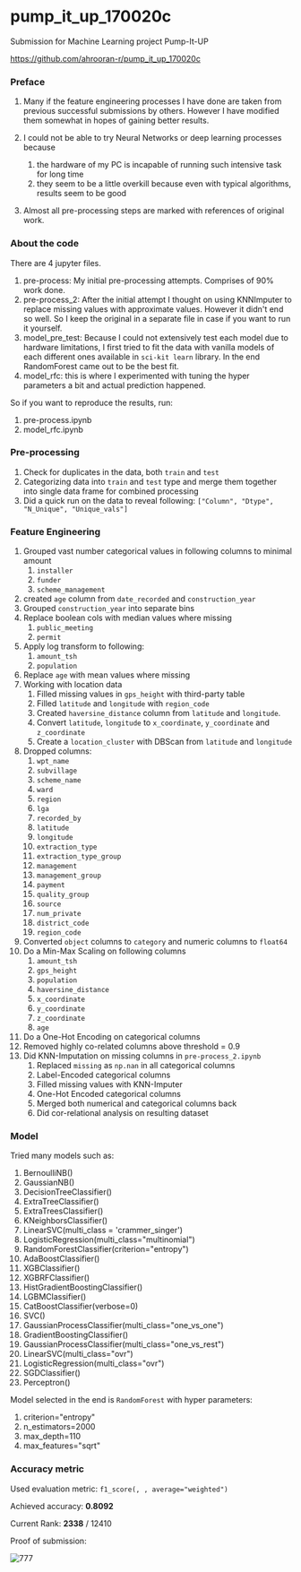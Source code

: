 # pump_it_up_170020c

Submission for Machine Learning project Pump-It-UP

https://github.com/ahrooran-r/pump_it_up_170020c

### Preface

1. Many if the feature engineering processes I have done are taken from previous 
successful submissions by others. However I have modified them somewhat in hopes of 
gaining better results.

2. I could not be able to try Neural Networks or deep learning processes because 
    
    1. the hardware of my PC is incapable of running such intensive task for long time
    2. they seem to be a little overkill because even with typical algorithms, results seem to be good

3. Almost all pre-processing steps are marked with references of original work.

### About the code

There are 4 jupyter files.
1. pre-process: My initial pre-processing attempts. Comprises of 90% work done.
2. pre-process_2: After the initial attempt I thought on using KNNImputer to replace missing values with approximate values.
However it didn't end so well. So I keep the original in a separate file in case if you want to run it yourself.
3. model_pre_test: Because I could not extensively test each model due to hardware limitations,
I first tried to fit the data with vanilla models of each different ones available in `sci-kit learn` library.
In the end RandomForest came out to be the best fit.
4. model_rfc: this is where I experimented with tuning the hyper parameters a bit and actual prediction happened.

So if you want to reproduce the results, run:
1. pre-process.ipynb
2. model_rfc.ipynb

### Pre-processing

1. Check for duplicates in the data, both `train` and `test`
2. Categorizing data into `train` and `test` type and merge them together into single data frame for combined processing
3. Did a quick run on the data to reveal following: `["Column", "Dtype", "N_Unique", "Unique_vals"]`

### Feature Engineering

1. Grouped vast number categorical values in following columns to minimal amount
    1. `installer`
    2. `funder`
    3. `scheme_management`
2. created `age` column from `date_recorded` and `construction_year`
3. Grouped `construction_year` into separate bins 
4. Replace boolean cols with median values where missing
    1. `public_meeting`
    2. `permit`
5. Apply log transform to following:
    1. `amount_tsh`
    2. `population`
6. Replace `age` with mean values where missing
7. Working with location data
    1. Filled missing values in `gps_height` with third-party table
    2. Filled `latitude` and `longitude` with `region_code`
    3. Created `haversine_distance` column from `latitude` and `longitude`.
    4. Convert `latitude`, `longitude` to `x_coordinate`, `y_coordinate` and `z_coordinate`
    5. Create a `location_cluster` with DBScan from `latitude` and `longitude`
8. Dropped columns:
    1. `wpt_name`
    2. `subvillage`
    3. `scheme_name`
    4. `ward`
    5. `region`
    6. `lga`
    7. `recorded_by`
    8. `latitude`
    9. `longitude`
    10. `extraction_type`
    11. `extraction_type_group`
    12. `management`
    13. `management_group`
    14. `payment`
    15. `quality_group`
    16. `source`
    17. `num_private`
    18. `district_code`
    19. `region_code`
9. Converted `object` columns to `category` and numeric columns to `float64`
10. Do a Min-Max Scaling on following columns
    1. `amount_tsh`
    2. `gps_height`
    3. `population`
    4. `haversine_distance`
    5. `x_coordinate`
    6. `y_coordinate`
    7. `z_coordinate`
    8. `age`
11. Do a One-Hot Encoding on categorical columns
12. Removed highly co-related columns above threshold = 0.9
13. Did KNN-Imputation on missing columns in `pre-process_2.ipynb`
    1. Replaced `missing` as `np.nan` in all categorical columns
    2. Label-Encoded categorical columns
    3. Filled missing values with KNN-Imputer
    4. One-Hot Encoded categorical columns
    5. Merged both numerical and categorical columns back
    6. Did cor-relational analysis on resulting dataset
    
### Model

Tried many models such as:
1. BernoulliNB()
2. GaussianNB()
3. DecisionTreeClassifier()
1. ExtraTreeClassifier()
1. ExtraTreesClassifier()
1. KNeighborsClassifier()
1. LinearSVC(multi_class = 'crammer_singer')
1. LogisticRegression(multi_class="multinomial")
1. RandomForestClassifier(criterion="entropy")
1. AdaBoostClassifier()
1. XGBClassifier()
1. XGBRFClassifier()
1. HistGradientBoostingClassifier()
1. LGBMClassifier()
1. CatBoostClassifier(verbose=0)
1. SVC()
1. GaussianProcessClassifier(multi_class="one_vs_one")
1. GradientBoostingClassifier()
1. GaussianProcessClassifier(multi_class="one_vs_rest")
1. LinearSVC(multi_class="ovr")
1. LogisticRegression(multi_class="ovr")
1. SGDClassifier()
1. Perceptron()


Model selected in the end is `RandomForest` with hyper parameters:
1. criterion="entropy"
2. n_estimators=2000
3. max_depth=110
4. max_features="sqrt"

### Accuracy metric

Used evaluation metric: `f1_score(, , average="weighted")`

Achieved accuracy: **0.8092**

Current Rank: **2338** / 12410

Proof of submission:

![777](https://user-images.githubusercontent.com/46846338/133297002-41710230-74df-453d-b4a6-b26930b1bee7.png)
